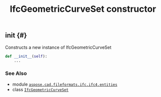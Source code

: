 ﻿---
title: IfcGeometricCurveSet constructor
second_title: Aspose.CAD for Python via .NET API References
description: 
type: docs
weight: 10
url: /python-net/aspose.cad.fileformats.ifc.ifc4.entities/ifcgeometriccurveset/__init__/
is_root: false
---

## __init__ {#}

Constructs a new instance of IfcGeometricCurveSet



```python
def __init__(self):
    ...
```





### See Also
* module [`aspose.cad.fileformats.ifc.ifc4.entities`](../../)
* class [`IfcGeometricCurveSet`](/cad/python-net/aspose.cad.fileformats.ifc.ifc4.entities/ifcgeometriccurveset)
